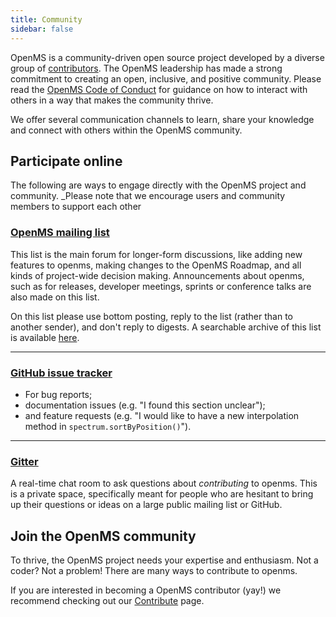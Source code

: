 ```yaml
---
title: Community
sidebar: false
---
```


OpenMS is a community-driven open source project developed by a diverse group of [contributors](/teams/). The OpenMS leadership has made a strong commitment to creating an open, inclusive, and positive community. Please read the [OpenMS Code of Conduct](/code-of-conduct) for guidance on how to interact with others in a way that makes the community thrive.

We offer several communication channels to learn, share your knowledge and connect with others within the OpenMS community.


## Participate online

The following are ways to engage directly with the OpenMS project and community.
_Please note that we encourage users and community members to support each other

### [OpenMS mailing list](https://mail.python.org/mailman/listinfo/openms-discussion)

This list is the main forum for longer-form discussions, like adding new features to openms, making changes to the OpenMS Roadmap, and all kinds of project-wide decision making.
Announcements about openms, such as for releases, developer meetings, sprints or
conference talks are also made on this list.

On this list please use bottom posting, reply to the list (rather than to
another sender), and don't reply to digests. A searchable archive of this list
is available [here](https://lists.sourceforge.net/lists/listinfo/open-ms-general/).

***

### [GitHub issue tracker](https://github.com/openms/openms/issues)

- For bug reports;
- documentation issues (e.g. "I found this section unclear");
- and feature requests (e.g. "I would like to have a new interpolation method in `spectrum.sortByPosition()`").

***

### [Gitter](https://gitter.im/OpenMS/OpenMS)

A real-time chat room to ask questions about _contributing_ to openms.
This is a private space, specifically meant for people who are hesitant to
bring up their questions or ideas on a large public mailing list or GitHub.

## Join the OpenMS community

To thrive, the OpenMS project needs your expertise and enthusiasm. Not a coder? Not a problem! There are many ways to contribute to openms.

If you are interested in becoming a OpenMS contributor (yay!) we recommend checking out our [Contribute](/contribute) page.

